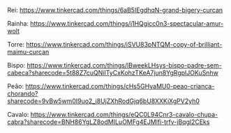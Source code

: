 Rei: https://www.tinkercad.com/things/6aB5IEgdhqN-grand-bigery-curcan

Rainha: https://www.tinkercad.com/things/j1HQgicc0n3-spectacular-amur-wolt

Torre: https://www.tinkercad.com/things/iSVU83pNTQM-copy-of-brilliant-maimu-curcan

Bispo: https://www.tinkercad.com/things/lBweekLHsys-bispo-padre-sem-cabeca?sharecode=5t88Z7cuQNiITyCxKohzTKeA7jun8YgRgplJOKuSnhw

Peão: https://www.tinkercad.com/things/cHs5GHyaMU0-peao-crianca-chorando?sharecode=9vBw5wm0I9uo2_i8UjZXhRodGjq6bU8XXKiXgPV2yh0

Cavalo: https://www.tinkercad.com/things/eQC0L94Cnr3-cavalo-chupa-cabra?sharecode=BNH86YgLZ8odMILuOMFg4EJMlfi-trfv-jBqgl2CEks
